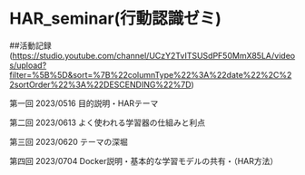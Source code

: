# HAR_seminar(行動認識ゼミ)

##活動記録(https://studio.youtube.com/channel/UCzY2TvITSUSdPF50MmX85LA/videos/upload?filter=%5B%5D&sort=%7B%22columnType%22%3A%22date%22%2C%22sortOrder%22%3A%22DESCENDING%22%7D)

第一回 2023/0516 目的説明・HARテーマ

第二回 2023/0613 よく使われる学習器の仕組みと利点

第三回 2023/0620 テーマの深堀

第四回 2023/0704 Docker説明・基本的な学習モデルの共有・（HAR方法）
